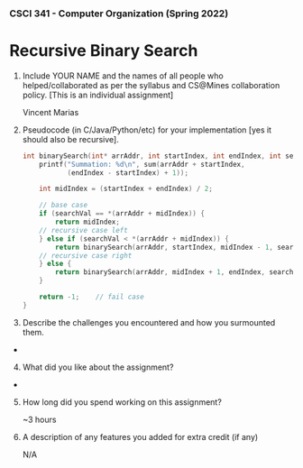 ### CSCI 341 - Computer Organization (Spring 2022)
# Recursive Binary Search

1) Include YOUR NAME and the names of all people who helped/collaborated as per
the syllabus and CS@Mines collaboration policy. [This is an individual assignment]

    Vincent Marias

2) Pseudocode (in C/Java/Python/etc) for your implementation [yes it should also be
recursive].

    ```c
    int binarySearch(int* arrAddr, int startIndex, int endIndex, int searchVal) {
        printf("Summation: %d\n", sum(arrAddr + startIndex, 
               (endIndex - startIndex) + 1));

        int midIndex = (startIndex + endIndex) / 2;

        // base case
        if (searchVal == *(arrAddr + midIndex)) {
            return midIndex;
        // recursive case left
        } else if (searchVal < *(arrAddr + midIndex)) {
            return binarySearch(arrAddr, startIndex, midIndex - 1, searchVal);
        // recursive case right
        } else {
            return binarySearch(arrAddr, midIndex + 1, endIndex, searchVal);
        }

        return -1;    // fail case
    }
    ```

3) Describe the challenges you encountered and how you surmounted them.

- 

4) What did you like about the assignment?

- 

5) How long did you spend working on this assignment?

    ~3 hours

6) A description of any features you added for extra credit (if any)

    N/A
